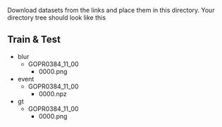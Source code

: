 Download datasets from the  links and place them in this directory. Your directory tree should look like this

## Train & Test
- blur
   - GOPR0384_11_00
     - 0000.png
- event
   - GOPR0384_11_00
     - 0000.npz
- gt
   - GOPR0384_11_00
     - 0000.png
